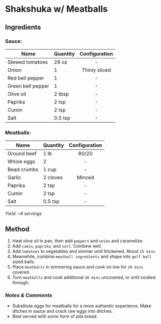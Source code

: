 # Shakshuka w/ Meatballs

## Ingredients

### Sauce:

| Name              | Quantity | Configuration |
| ----------------- | -------- | :-----------: |
| Stewed tomatoes   | 28 oz    |       -       |
| Onion             | 1        | Thinly sliced |
| Red bell pepper   | 1        |       -       |
| Green bell pepper | 1        |       -       |
| Olive oil         | 2 tbsp   |       -       |
| Paprika           | 2 tsp    |       -       |
| Cumin             | 2 tsp    |       -       |
| Salt              | 0.5 tsp  |       -       |

### Meatballs:

| Name        | Quantity | Configuration |
| ----------- | -------- | :-----------: |
| Ground beef | 1 lb     |     80/20     |
| Whole eggs  | 2        |       -       |
| Bead crumbs | 1 cup    |       -       |
| Garlic      | 2 cloves |    Minced     |
| Paprika     | 2 tsp    |       -       |
| Cumin       | 2 tsp    |       -       |
| Salt        | 0.5 tsp  |       -       |

_Yield: ~6 servings_

## Method

1. Heat olive oil in pan, then add `peppers` and `onion` and caramelize.
1. Add `cumin`, `paprika`, and `salt`. Combine well.
1. Add `tomatoes` to vegetables and simmer until thickened. About `15 mins`.
1. Meanwhile, combine `meatball ingredients` and shape into `golf ball` sized balls.
1. Place `meatballs` in simmering sauce and cook on low for `10 mins` covered.
1. Turn `meatballs` and cook additional `10 mins` uncovered, or until cooked through.

### _Notes & Comments_

- Substitute eggs for meatballs for a more authentic experience. Make ditches in sauce and crack raw eggs into ditches.
- Best served with some form of pita bread.
